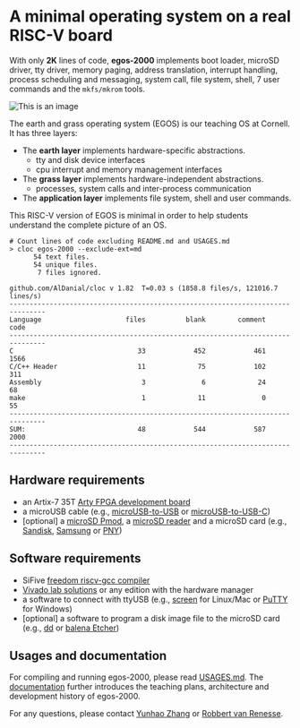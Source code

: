 # A minimal operating system on a real RISC-V board

With only **2K** lines of code, **egos-2000** implements boot loader, microSD driver, tty driver, memory paging, address translation, interrupt handling, process scheduling and messaging, system call, file system, shell, 7 user commands and the `mkfs/mkrom` tools.

![This is an image](https://dolobyte.net/print/egos-riscv.jpg)

The earth and grass operating system (EGOS) is our teaching OS at Cornell. It has three layers: 

* The **earth layer** implements hardware-specific abstractions.
    * tty and disk device interfaces
    * cpu interrupt and memory management interfaces
* The **grass layer** implements hardware-independent abstractions.
    * processes, system calls and inter-process communication
* The **application layer** implements file system, shell and user commands.

This RISC-V version of EGOS is minimal in order to help students understand the complete picture of an OS.

```shell
# Count lines of code excluding README.md and USAGES.md
> cloc egos-2000 --exclude-ext=md  
      54 text files.
      54 unique files.
       7 files ignored.

github.com/AlDanial/cloc v 1.82  T=0.03 s (1858.8 files/s, 121016.7 lines/s)
-------------------------------------------------------------------------------
Language                     files          blank        comment           code
-------------------------------------------------------------------------------
C                               33            452            461           1566
C/C++ Header                    11             75            102            311
Assembly                         3              6             24             68
make                             1             11              0             55
-------------------------------------------------------------------------------
SUM:                            48            544            587           2000
-------------------------------------------------------------------------------
```

## Hardware requirements
* an Artix-7 35T [Arty FPGA development board](https://www.xilinx.com/products/boards-and-kits/arty.html)
* a microUSB cable (e.g., [microUSB-to-USB](https://www.amazon.com/CableCreation-Charging-Shielded-Charger-Compatible/dp/B07CKXQ9NB?ref_=ast_sto_dp&th=1&psc=1) or [microUSB-to-USB-C](https://www.amazon.com/dp/B0744BKDRD?psc=1&ref=ppx_yo2_dt_b_product_details))
* [optional] a [microSD Pmod](https://digilent.com/reference/pmod/pmodmicrosd/start?redirect=1), a [microSD reader](https://www.amazon.com/dp/B07G5JV2B5?psc=1&ref=ppx_yo2_dt_b_product_details) and a microSD card (e.g., [Sandisk](https://www.amazon.com/dp/B073K14CVB?ref=ppx_yo2_dt_b_product_details&th=1), [Samsung](https://www.amazon.com/dp/B09B1F9L52?ref=ppx_yo2_dt_b_product_details&th=1) or [PNY](https://www.amazon.com/dp/B08RG87JN5?ref=ppx_yo2_dt_b_product_details&th=1))

## Software requirements
* SiFive [freedom riscv-gcc compiler](https://github.com/sifive/freedom-tools/releases/tag/v2020.04.0-Toolchain.Only)
* [Vivado lab solutions](https://www.xilinx.com/support/download.html) or any edition with the hardware manager
* a software to connect with ttyUSB (e.g., [screen](https://linux.die.net/man/1/screen) for Linux/Mac or [PuTTY](https://www.putty.org/) for Windows)
* [optional] a software to program a disk image file to the microSD card (e.g., [dd](https://linux.die.net/man/1/dd) or [balena Etcher](https://www.balena.io/etcher/)) 

## Usages and documentation

For compiling and running egos-2000, please read [USAGES.md](USAGES.md). 
The [documentation](../../../documentation) further introduces the teaching plans, architecture and development history of egos-2000.

For any questions, please contact [Yunhao Zhang](https://dolobyte.net/) or [Robbert van Renesse](https://www.cs.cornell.edu/home/rvr/).
